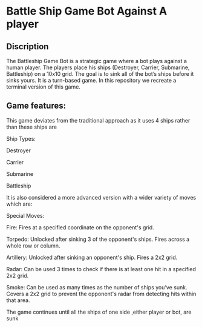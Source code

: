 # Battle Ship Game Bot Against A player
## Discription
The Battleship Game Bot is a strategic game where a bot plays against a human player. The players place his ships (Destroyer, Carrier, Submarine, Battleship) on a 10x10 grid. The goal is to sink all of the bot’s ships before it sinks yours. It is a turn-based game. In this repository we recreate a terminal version of this game.
## Game features:

This game deviates from the traditional approach as it uses 4 ships rather than these ships are

Ship Types:

Destroyer

Carrier

Submarine

Battleship

It is also considered a more advanced version with a wider variety of moves which are:

Special Moves:

Fire: Fires at a specified coordinate on the opponent's grid.

Torpedo: Unlocked after sinking 3 of the opponent's ships. Fires across a whole row or column.

Artillery: Unlocked after sinking an opponent's ship. Fires a 2x2 grid.

Radar: Can be used 3 times to check if there is at least one hit in a specified 2x2 grid.

Smoke: Can be used as many times as the number of ships you’ve sunk. Covers a 2x2 grid to prevent the opponent's radar from detecting hits within that area.

The game continues until all the ships of one side ,either player or bot, are sunk

